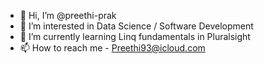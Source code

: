 - 👋 Hi, I’m @preethi-prak
- 👀 I’m interested in Data Science / Software Development
- 🌱 I’m currently learning Linq fundamentals in Pluralsight
- 📫 How to reach me - Preethi93@icloud.com

<!---
preethi-prak/preethi-prak is a ✨ special ✨ repository because its `README.md` (this file) appears on your GitHub profile.
You can click the Preview link to take a look at your changes.
--->
